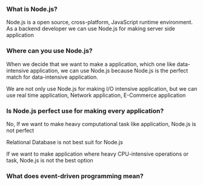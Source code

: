 ### What is Node.js? 
<p>Node.js is a open source, cross-platform, JavaScript runtime environment. As a backend developer we can use Node.js for making server side application</p>


### Where can you use Node.js?
<p>When we decide that we want to make a application, which one like data-intensive application, we can use Node.js because Node.js is the perfect match for data-intensive application.</p>
<p>We are not only use Node.js for making I/O intensive application, but we can use real time application, Network application, E-Commerce application</p>

### Is Node.js perfect use for making every application?
<p>No, If we want to make heavy computational task like application, Node.js is not perfect</p>
<p>Relational Database is not best suit for Node.js</p>
<p>If we want to make application where heavy CPU-intensive operations or task, Node.js is not the best option </p>

### What does event-driven programming mean?
<p></p>
